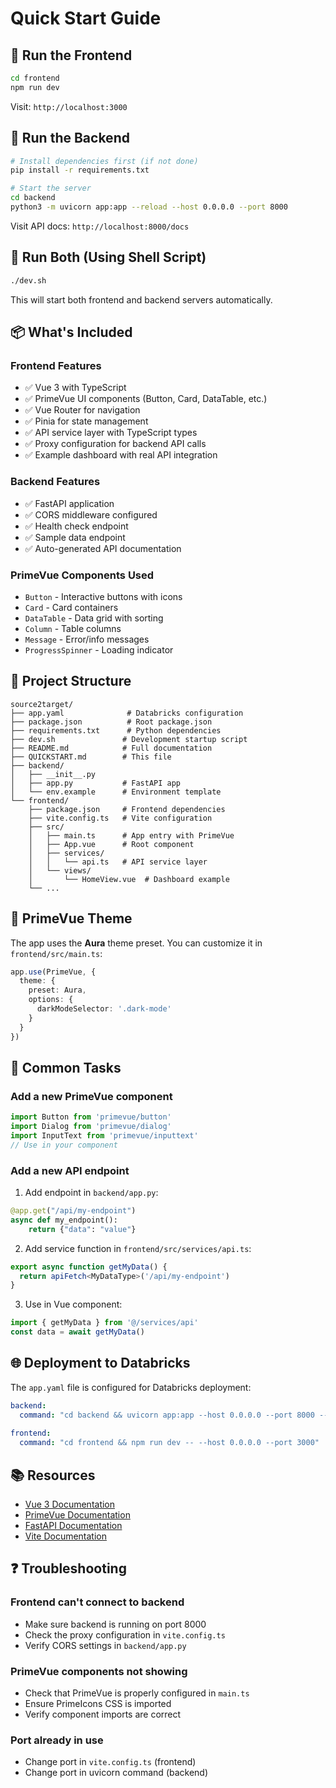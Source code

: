 # Quick Start Guide

## 🚀 Run the Frontend

```bash
cd frontend
npm run dev
```

Visit: `http://localhost:3000`

## 🐍 Run the Backend

```bash
# Install dependencies first (if not done)
pip install -r requirements.txt

# Start the server
cd backend
python3 -m uvicorn app:app --reload --host 0.0.0.0 --port 8000
```

Visit API docs: `http://localhost:8000/docs`

## 🎯 Run Both (Using Shell Script)

```bash
./dev.sh
```

This will start both frontend and backend servers automatically.

## 📦 What's Included

### Frontend Features
- ✅ Vue 3 with TypeScript
- ✅ PrimeVue UI components (Button, Card, DataTable, etc.)
- ✅ Vue Router for navigation
- ✅ Pinia for state management
- ✅ API service layer with TypeScript types
- ✅ Proxy configuration for backend API calls
- ✅ Example dashboard with real API integration

### Backend Features
- ✅ FastAPI application
- ✅ CORS middleware configured
- ✅ Health check endpoint
- ✅ Sample data endpoint
- ✅ Auto-generated API documentation

### PrimeVue Components Used
- `Button` - Interactive buttons with icons
- `Card` - Card containers
- `DataTable` - Data grid with sorting
- `Column` - Table columns
- `Message` - Error/info messages
- `ProgressSpinner` - Loading indicator

## 📁 Project Structure

```
source2target/
├── app.yaml              # Databricks configuration
├── package.json          # Root package.json
├── requirements.txt      # Python dependencies
├── dev.sh               # Development startup script
├── README.md            # Full documentation
├── QUICKSTART.md        # This file
├── backend/
│   ├── __init__.py
│   ├── app.py           # FastAPI app
│   └── env.example      # Environment template
└── frontend/
    ├── package.json     # Frontend dependencies
    ├── vite.config.ts   # Vite configuration
    ├── src/
    │   ├── main.ts      # App entry with PrimeVue
    │   ├── App.vue      # Root component
    │   ├── services/
    │   │   └── api.ts   # API service layer
    │   └── views/
    │       └── HomeView.vue  # Dashboard example
    └── ...
```

## 🎨 PrimeVue Theme

The app uses the **Aura** theme preset. You can customize it in `frontend/src/main.ts`:

```typescript
app.use(PrimeVue, {
  theme: {
    preset: Aura,
    options: {
      darkModeSelector: '.dark-mode'
    }
  }
})
```

## 🔧 Common Tasks

### Add a new PrimeVue component

```typescript
import Button from 'primevue/button'
import Dialog from 'primevue/dialog'
import InputText from 'primevue/inputtext'
// Use in your component
```

### Add a new API endpoint

1. Add endpoint in `backend/app.py`:
```python
@app.get("/api/my-endpoint")
async def my_endpoint():
    return {"data": "value"}
```

2. Add service function in `frontend/src/services/api.ts`:
```typescript
export async function getMyData() {
  return apiFetch<MyDataType>('/api/my-endpoint')
}
```

3. Use in Vue component:
```typescript
import { getMyData } from '@/services/api'
const data = await getMyData()
```

## 🌐 Deployment to Databricks

The `app.yaml` file is configured for Databricks deployment:

```yaml
backend:
  command: "cd backend && uvicorn app:app --host 0.0.0.0 --port 8000 --reload"
  
frontend:
  command: "cd frontend && npm run dev -- --host 0.0.0.0 --port 3000"
```

## 📚 Resources

- [Vue 3 Documentation](https://vuejs.org/)
- [PrimeVue Documentation](https://primevue.org/)
- [FastAPI Documentation](https://fastapi.tiangolo.com/)
- [Vite Documentation](https://vitejs.dev/)

## ❓ Troubleshooting

### Frontend can't connect to backend
- Make sure backend is running on port 8000
- Check the proxy configuration in `vite.config.ts`
- Verify CORS settings in `backend/app.py`

### PrimeVue components not showing
- Check that PrimeVue is properly configured in `main.ts`
- Ensure PrimeIcons CSS is imported
- Verify component imports are correct

### Port already in use
- Change port in `vite.config.ts` (frontend)
- Change port in uvicorn command (backend)

